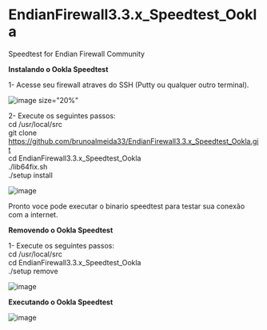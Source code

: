 # EndianFirewall3.3.x_Speedtest_Ookla
 Speedtest for Endian Firewall Community
 
 

**Instalando o Ookla Speedtest**

1- Acesse seu firewall atraves do SSH (Putty ou qualquer outro terminal).

![image size="20%" ](https://user-images.githubusercontent.com/33161398/208249559-b123be80-d038-4698-800b-a9fdd728327b.png)

2- Execute os seguintes passos: <br>
cd /usr/local/src <br>
git clone https://github.com/brunoalmeida33/EndianFirewall3.3.x_Speedtest_Ookla.git <br>
cd EndianFirewall3.3.x_Speedtest_Ookla <br>
./lib64fix.sh <br>
./setup install <br>

![image](https://user-images.githubusercontent.com/33161398/208249842-27dd3dcb-9c8f-413b-99fa-8818d69c039f.png)

Pronto voce pode executar o binario speedtest para testar sua conexão com a internet.<br>

**Removendo o Ookla Speedtest**

1- Execute os seguintes passos: <br>
cd /usr/local/src <br>
cd EndianFirewall3.3.x_Speedtest_Ookla <br>
./setup remove <br>

![image](https://user-images.githubusercontent.com/33161398/208250039-7c524c7a-8fcf-4735-9b9b-d0fd1e109c56.png)

**Executando o Ookla Speedtest**

![image](https://user-images.githubusercontent.com/33161398/208250122-5281c4d1-2a1c-48ad-a19e-15e30e43ccb4.png)

